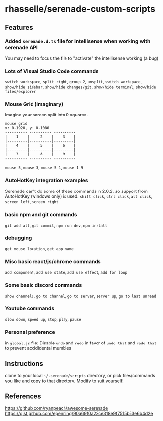 # rhasselle/serenade-custom-scripts

## Features

### Added `serenade.d.ts` file for intellisense when working with serenade API
You may need to focus the file to "activate" the intellisense working (a bug)

### Lots of Visual Studio Code commands
`switch workspace`, `split right`, `group 2`, `unsplit`, `switch workspace`, `show/hide sidebar`, `show/hide changes/git`, `show/hide terminal`, `show/hide files/explorer`

### Mouse Grid (imaginary)
Imagine your screen split into 9 squares.
```
mouse grid
x: 0-1920, y: 0-1080
---------- ---------- ----------
|    1    |     2    |    3    |
|---------|----------|---------|
|    4    |     5    |    6    |
|---------|----------|---------|
|    7    |     8    |    9    |
---------- ---------- ----------
```
`mouse 5`, `mouse 3`, `mouse 5 1`, `mouse 1 9`

### AutoHotKey integration examples
Serenade can't do some of these commands in 2.0.2, so support from AutoHotKey (windows only) is used.
`shift click`, `ctrl click`, `alt click`, `screen left`, `screen right`

### basic npm and git commands
`git add all`, `git commit`, `npm run dev`, `npm install`

### debugging
`get mouse location`, `get app name`

### Misc basic react/js/chrome commands
`add component`, `add use state`, `add use effect`, `add for loop`

### Some basic discord commands
`show channels`, `go to channel`, `go to server`, `server up`, `go to last unread`

### Youtube commands
`slow down`, `speed up`, `stop`, `play`, `pause`

### Personal preference
in `global.js` file:
Disable `undo` and `redo` in favor of `undo that` and `redo that` to prevent accididental mumbles

## Instructions
clone to your local `~/.serenade/scripts` directory, or pick files/commands you like and copy to that directory. Modify to suit yourself!

## References
https://github.com/ryanpeach/awesome-serenade
https://gist.github.com/epenning/90a69f0a23ce318e9f7515b53e6b4d2e
